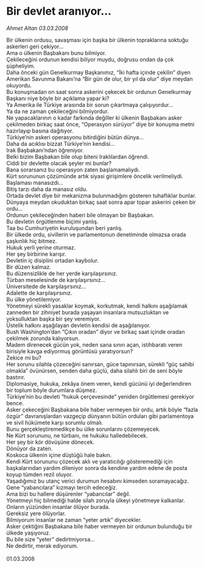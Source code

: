 # Bir devlet aranıyor…

*Ahmet Altan 03.03.2008*

<div class="taraf_structure_2col_1zq">
<div class="margen_n">



 <p>Bir ülkenin ordusu, savaşması için başka bir ülkenin topraklarına soktuğu askerleri geri çekiyor…<br/>
Ama o ülkenin Başbakanı bunu bilmiyor.<br/>
Çekileceğini ordunun kendisi biliyor muydu, doğrusu ondan da çok şüpheliyim.<br/>
Daha önceki gün Genelkurmay Başkanımız, “İki hafta içinde çekilin” diyen Amerikan Savunma Bakanı’na “Bir gün de olur, bir yıl da olur” diye meydan okuyordu.<br/>
Bu konuşmadan on saat sonra askerini çekecek bir ordunun Genelkurmay Başkanı niye böyle bir açıklama yapar ki?<br/>
Ya Amerika ile Türkiye arasında bir sorun çıkartmaya çalışıyordur…<br/>
Ya da ne zaman çekileceğini bilmiyordur.<br/>
Ne yapacaklarının o kadar farkında değiller ki ülkenin Başbakanı asker çekilmeden birkaç saat önce, “Operasyon sürüyor” diye bir konuşma metni hazırlayıp basına dağıtıyor.<br/>
Türkiye’nin askeri operasyonu bitirdiğini bütün dünya…<br/>
Daha da acıklısı bizzat Türkiye’nin kendisi…<br/>
Irak Başbakanı’ndan öğreniyor.<br/>
Belki bizim Başbakan bile olup biteni Iraklılardan öğrendi.<br/>
Ciddi bir devlette olacak şeyler mi bunlar?<br/>
Bana sorarsanız bu operasyon zaten başlamamalıydı.<br/>
Kürt sorununun çözümünde artık siyasi girişimlere öncelik verilmeliydi.<br/>
Başlaması manasızdı…<br/>
Bitiş tarzı daha da manasız oldu.<br/>
Ortada devlet diye bir mekanizma bulunmadığını gösteren tuhaflıklar bunlar.<br/>
Dünyaya meydan okuduktan birkaç saat sonra apar topar askerini çeken bir ordu…<br/>
Ordunun çekileceğinden haberi bile olmayan bir Başbakan.<br/>
Bu devletin örgütlenme biçimi yanlış.<br/>
Taa bu Cumhuriyetin kuruluşundan beri yanlış.<br/>
Bir ülkede ordu, sivillerin ve parlamentonun denetiminde olmazsa orada şaşkınlık hiç bitmez.<br/>
Hukuk yerli yerine oturmaz.<br/>
Her şey birbirine karışır.<br/>
Devletin iç disiplini ortadan kaybolur.<br/>
Bir düzen kalmaz.<br/>
Bu düzensizlikle de her yerde karşılaşırsınız.<br/>
Türban meselesinde de karşılaşırsınız…<br/>
Üniversitede de karşılaşırsınız…<br/>
Adalette de karşılaşırsınız.<br/>
Bu ülke yönetilemiyor.<br/>
Yönetmeyi sürekli yasaklar koymak, korkutmak, kendi halkını aşağılamak zanneden bir zihniyet burada yaşayan insanlara mutsuzluktan ve yoksulluktan başka bir şey veremiyor.<br/>
Üstelik halkını aşağılayan devletin kendisi de aşağılanıyor.<br/>
Bush Washington’dan “Çıkın oradan” diyor ve birkaç saat içinde oradan çekilmek zorunda kalıyorsun.<br/>
Madem direnecek gücün yok, neden sana sınırı açan, istihbaratı veren birisiyle kavga ediyormuş görüntüsü yaratıyorsun?<br/>
Zekice mi bu?<br/>
Her sorunu silahla çözeceğini sanırsan, güce tapınırsan, sürekli “güç sahibi olmakla” övünürsen, senden daha güçlü, daha silahlı biri de seni böyle bastırır.<br/>
Diplomasiye, hukuka, zekâya önem veren, kendi gücünü iyi değerlendiren bir toplum böyle durumlara düşmez.<br/>
Türkiye’nin bu devleti “hukuk çerçevesinde” yeniden örgütlemesi gerekiyor bence.<br/>
Asker çekeceğini Başbakana bile haber vermeyen bir ordu, artık böyle “fazla özgür” davranışlardan vazgeçip dünyanın bütün orduları gibi parlamentoya ve sivil hükümete karşı sorumlu olmalı.<br/>
Bunu gerçekleştiremedikçe bu ülke sorunlarını çözemeyecek.<br/>
Ne Kürt sorununu, ne türbanı, ne hukuku halledebilecek.<br/>
Her şey bir kör dövüşüne dönecek.<br/>
Dönüyor da zaten.<br/>
Koskoca ülkenin içine düştüğü hale bakın.<br/>
Kendi Kürt sorununu çözecek aklı ve yaratıcılığı gösteremediği için başkalarından yardım dileniyor sonra da kendine yardım edene de posta koyup tümden rezil oluyor.<br/>
Yaşadığımız bu utanç verici durumun hesabını kimseden soramayacağız.<br/>
Gene “yabancılara” kızmayı tercih edeceğiz.<br/>
Ama bizi bu hallere düşürenler “yabancılar” değil.<br/>
Yönetmeyi hiç bilmediği halde silah zoruyla ülkeyi yönetmeye kalkanlar.<br/>
Onların yüzünden insanlar ölüyor burada.<br/>
Gereksiz yere ölüyorlar.<br/>
Bilmiyorum insanlar ne zaman “yeter artık” diyecekler.<br/>
Asker çektiğini Başbakana bile haber vermeyen bir ordunun bulunduğu bir ülkede yaşıyoruz.<br/>
Bu bile size “yeter” dedirtmiyorsa…<br/>
Ne dedirtir, merak ediyorum.<br/>
<br/>
01.03.2008</p>
<br/>
<br/>
<br/>



<br/>


<div id="taraf_not">
</div>

</div>


</div>

